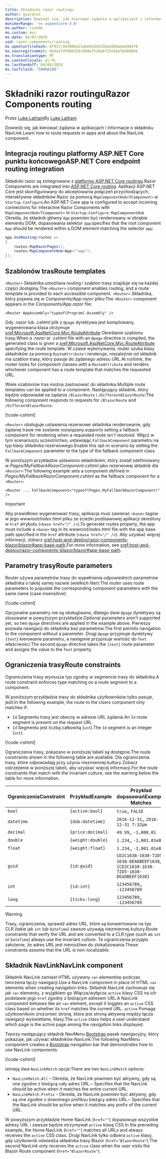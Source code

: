 ```yaml
---
title: Składniki razor routingu
author: guardrex
description: Dowiedz się, jak kierować żądania w aplikacjach i informacje o składniku NavLink.
monikerRange: '>= aspnetcore-3.0'
ms.author: riande
ms.custom: mvc
ms.date: 04/07/2019
uid: razor-components/routing
ms.openlocfilehash: 8f917c94300bd21dde92d4533bee856adee98478
ms.sourcegitcommit: 6bde1fdf686326c080a7518a6725e56e56d8886e
ms.translationtype: MT
ms.contentlocale: pl-PL
ms.lasthandoff: 04/08/2019
ms.locfileid: "59068108"
---
```

# <a name="razor-components-routing"></a><span data-ttu-id="1620a-103">Składniki razor routingu</span><span class="sxs-lookup"><span data-stu-id="1620a-103">Razor Components routing</span></span>

<span data-ttu-id="1620a-104">Przez [Luke Latham](https://github.com/guardrex)</span><span class="sxs-lookup"><span data-stu-id="1620a-104">By [Luke Latham](https://github.com/guardrex)</span></span>

<span data-ttu-id="1620a-105">Dowiedz się, jak kierować żądania w aplikacjach i informacje o składniku NavLink.</span><span class="sxs-lookup"><span data-stu-id="1620a-105">Learn how to route requests in apps and about the NavLink component.</span></span>

## <a name="aspnet-core-endpoint-routing-integration"></a><span data-ttu-id="1620a-106">Integracja routingu platformy ASP.NET Core punktu końcowego</span><span class="sxs-lookup"><span data-stu-id="1620a-106">ASP.NET Core endpoint routing integration</span></span>

<span data-ttu-id="1620a-107">Składniki razor są zintegrowane z [platformy ASP.NET Core routingu](xref:fundamentals/routing).</span><span class="sxs-lookup"><span data-stu-id="1620a-107">Razor Components are integrated into [ASP.NET Core routing](xref:fundamentals/routing).</span></span> <span data-ttu-id="1620a-108">Aplikacji ASP.NET Core jest skonfigurowany do akceptowania połączeń przychodzących, interaktywne składników Razor za pomocą `MapComponentHub<TComponent>` w `Startup.Configure`.</span><span class="sxs-lookup"><span data-stu-id="1620a-108">An ASP.NET Core app is configured to accept incoming connections for interactive Razor Components with `MapComponentHub<TComponent>` in `Startup.Configure`.</span></span> `MapComponentHub` <span data-ttu-id="1620a-109">Określa, że składnik główny `App` powinien być renderowany w obrębie elementu DOM, dopasowania selektor `app`:</span><span class="sxs-lookup"><span data-stu-id="1620a-109">specifies that the root component `App` should be rendered within a DOM element matching the selector `app`:</span></span>

```csharp
app.UseRouting(routes =>
{
    routes.MapRazorPages();
    routes.MapComponentHub<App>("app");
});
```

## <a name="route-templates"></a><span data-ttu-id="1620a-110">Szablonów tras</span><span class="sxs-lookup"><span data-stu-id="1620a-110">Route templates</span></span>

<span data-ttu-id="1620a-111">`<Router>` Składnika umożliwia routing i szablon trasy znajduje się na każdej części dostępny.</span><span class="sxs-lookup"><span data-stu-id="1620a-111">The `<Router>` component enables routing, and a route template is provided to each accessible component.</span></span> <span data-ttu-id="1620a-112">`<Router>` Składnika, który pojawia się w *Components/App.razor* pliku:</span><span class="sxs-lookup"><span data-stu-id="1620a-112">The `<Router>` component appears in the *Components/App.razor* file:</span></span>

```cshtml
<Router AppAssembly="typeof(Program).Assembly" />
```

<span data-ttu-id="1620a-113">Gdy *.razor* lub *.cshtml* plik z `@page` dyrektywa jest kompilowany, wygenerowana klasa otrzymuje <xref:Microsoft.AspNetCore.Mvc.RouteAttribute> Określanie szablonu trasy.</span><span class="sxs-lookup"><span data-stu-id="1620a-113">When a *.razor* or *.cshtml* file with an `@page` directive is compiled, the generated class is given a <xref:Microsoft.AspNetCore.Mvc.RouteAttribute> specifying the route template.</span></span> <span data-ttu-id="1620a-114">W czasie wykonywania, router szuka klasy składników za pomocą `RouteAttribute` i renderuje, niezależnie od składnik ma szablon trasy, który pasuje do żądanego adresu URL.</span><span class="sxs-lookup"><span data-stu-id="1620a-114">At runtime, the router looks for component classes with a `RouteAttribute` and renders whichever component has a route template that matches the requested URL.</span></span>

<span data-ttu-id="1620a-115">Wiele szablonów tras można zastosować do składnika.</span><span class="sxs-lookup"><span data-stu-id="1620a-115">Multiple route templates can be applied to a component.</span></span> <span data-ttu-id="1620a-116">Następujący składnik, który będzie odpowiadał na żądania `/BlazorRoute` i `/DifferentBlazorRoute`:</span><span class="sxs-lookup"><span data-stu-id="1620a-116">The following component responds to requests for `/BlazorRoute` and `/DifferentBlazorRoute`:</span></span>

[!code-cshtml[](common/samples/3.x/BlazorSample/Pages/BlazorRoute.cshtml?name=snippet_BlazorRoute)]

`<Router>` <span data-ttu-id="1620a-117">obsługuje ustawienia rezerwowe składnika renderowanie, gdy żądanej trasie nie zostanie rozwiązany.</span><span class="sxs-lookup"><span data-stu-id="1620a-117">supports setting a fallback component for rendering when a requested route isn't resolved.</span></span> <span data-ttu-id="1620a-118">Włącz w tym scenariuszu uczestnictwo, ustawiając `FallbackComponent` parametru na typ klasy składnika rezerwowego.</span><span class="sxs-lookup"><span data-stu-id="1620a-118">Enable this opt-in scenario by setting the `FallbackComponent` parameter to the type of the fallback component class.</span></span>

<span data-ttu-id="1620a-119">W poniższym przykładzie ustawiono składnikiem, który został zdefiniowany w *Pages/MyFallbackRazorComponent.cshtml* jako rezerwowej składnik dla `<Router>`:</span><span class="sxs-lookup"><span data-stu-id="1620a-119">The following example sets a component defined in *Pages/MyFallbackRazorComponent.cshtml* as the fallback component for a `<Router>`:</span></span>

```cshtml
<Router ... FallbackComponent="typeof(Pages.MyFallbackRazorComponent)" />
```

> [!IMPORTANT]
> <span data-ttu-id="1620a-120">Aby prawidłowo wygenerować trasy, aplikacja musi zawierać `<base>` tagów w jego *wwwroot/index.html* pliku ze ścieżki podstawowej aplikacji określony w `href` atrybutu (`<base href="/" />`).</span><span class="sxs-lookup"><span data-stu-id="1620a-120">To generate routes properly, the app must include a `<base>` tag in its *wwwroot/index.html* file with the app base path specified in the `href` attribute (`<base href="/" />`).</span></span> <span data-ttu-id="1620a-121">Aby uzyskać więcej informacji, zobacz <xref:host-and-deploy/razor-components-blazor/blazor#app-base-path>.</span><span class="sxs-lookup"><span data-stu-id="1620a-121">For more information, see <xref:host-and-deploy/razor-components-blazor/blazor#app-base-path>.</span></span>

## <a name="route-parameters"></a><span data-ttu-id="1620a-122">Parametry trasy</span><span class="sxs-lookup"><span data-stu-id="1620a-122">Route parameters</span></span>

<span data-ttu-id="1620a-123">Router używa parametrów trasy do wypełnienia odpowiednich parametrów składnika o takiej samej nazwie (wielkich liter):</span><span class="sxs-lookup"><span data-stu-id="1620a-123">The router uses route parameters to populate the corresponding component parameters with the same name (case insensitive):</span></span>

[!code-cshtml[](common/samples/3.x/BlazorSample/Pages/RouteParameter.cshtml?name=snippet_RouteParameter&highlight=2,7-8)]

<span data-ttu-id="1620a-124">Opcjonalne parametry nie są obsługiwane, dlatego dwie `@page` dyrektywy są stosowane w powyższym przykładzie.</span><span class="sxs-lookup"><span data-stu-id="1620a-124">Optional parameters aren't supported yet, so two `@page` directives are applied in the example above.</span></span> <span data-ttu-id="1620a-125">Pierwszy pozwala nawigacji do składnika bez parametrów.</span><span class="sxs-lookup"><span data-stu-id="1620a-125">The first permits navigation to the component without a parameter.</span></span> <span data-ttu-id="1620a-126">Drugi `@page` przyjmuje dyrektywy `{text}` kierowanie parametru, a następnie przypisuje wartość do `Text` właściwości.</span><span class="sxs-lookup"><span data-stu-id="1620a-126">The second `@page` directive takes the `{text}` route parameter and assigns the value to the `Text` property.</span></span>

## <a name="route-constraints"></a><span data-ttu-id="1620a-127">Ograniczenia trasy</span><span class="sxs-lookup"><span data-stu-id="1620a-127">Route constraints</span></span>

<span data-ttu-id="1620a-128">Ograniczenia trasy wymusza typ zgodny w segmencie trasy do składnika.</span><span class="sxs-lookup"><span data-stu-id="1620a-128">A route constraint enforces type matching on a route segment to a component.</span></span>

<span data-ttu-id="1620a-129">W poniższym przykładzie trasy do składnika użytkowników tylko pasuje, jeśli:</span><span class="sxs-lookup"><span data-stu-id="1620a-129">In the following example, the route to the Users component only matches if:</span></span>

* <span data-ttu-id="1620a-130">`Id` Segmentu trasy jest obecny w adresie URL żądania.</span><span class="sxs-lookup"><span data-stu-id="1620a-130">An `Id` route segment is present on the request URL.</span></span>
* <span data-ttu-id="1620a-131">`Id` Segmentu jest liczbą całkowitą (`int`).</span><span class="sxs-lookup"><span data-stu-id="1620a-131">The `Id` segment is an integer (`int`).</span></span>

[!code-cshtml[](routing/samples_snapshot/3.x/Constraint.cshtml?highlight=1)]

<span data-ttu-id="1620a-132">Ograniczenia trasy, pokazano w poniższej tabeli są dostępne.</span><span class="sxs-lookup"><span data-stu-id="1620a-132">The route constraints shown in the following table are available.</span></span> <span data-ttu-id="1620a-133">Dla ograniczenia trasy, które odpowiadają przy użyciu niezmiennej kultury Zobacz ostrzeżenie w poniższej tabeli, aby uzyskać więcej informacji.</span><span class="sxs-lookup"><span data-stu-id="1620a-133">For the route constraints that match with the invariant culture, see the warning below the table for more information.</span></span>

| <span data-ttu-id="1620a-134">Ograniczenia</span><span class="sxs-lookup"><span data-stu-id="1620a-134">Constraint</span></span> | <span data-ttu-id="1620a-135">Przykład</span><span class="sxs-lookup"><span data-stu-id="1620a-135">Example</span></span>           | <span data-ttu-id="1620a-136">Przykład dopasowań</span><span class="sxs-lookup"><span data-stu-id="1620a-136">Example Matches</span></span>                                                                  | <span data-ttu-id="1620a-137">Niezmiennej</span><span class="sxs-lookup"><span data-stu-id="1620a-137">Invariant</span></span><br><span data-ttu-id="1620a-138">kultura</span><span class="sxs-lookup"><span data-stu-id="1620a-138">culture</span></span><br><span data-ttu-id="1620a-139">parowanie</span><span class="sxs-lookup"><span data-stu-id="1620a-139">matching</span></span> |
| ---------- | ----------------- | -------------------------------------------------------------------------------- | :------------------------------: |
| `bool`     | `{active:bool}`   | `true`<span data-ttu-id="1620a-140">,</span><span class="sxs-lookup"><span data-stu-id="1620a-140">,</span></span> `FALSE`                                                                  | <span data-ttu-id="1620a-141">Nie</span><span class="sxs-lookup"><span data-stu-id="1620a-141">No</span></span>                               |
| `datetime` | `{dob:datetime}`  | `2016-12-31`<span data-ttu-id="1620a-142">,</span><span class="sxs-lookup"><span data-stu-id="1620a-142">,</span></span> `2016-12-31 7:32pm`                                                | <span data-ttu-id="1620a-143">Tak</span><span class="sxs-lookup"><span data-stu-id="1620a-143">Yes</span></span>                              |
| `decimal`  | `{price:decimal}` | `49.99`<span data-ttu-id="1620a-144">,</span><span class="sxs-lookup"><span data-stu-id="1620a-144">,</span></span> `-1,000.01`                                                             | <span data-ttu-id="1620a-145">Tak</span><span class="sxs-lookup"><span data-stu-id="1620a-145">Yes</span></span>                              |
| `double`   | `{weight:double}` | `1.234`<span data-ttu-id="1620a-146">,</span><span class="sxs-lookup"><span data-stu-id="1620a-146">,</span></span> `-1,001.01e8`                                                           | <span data-ttu-id="1620a-147">Tak</span><span class="sxs-lookup"><span data-stu-id="1620a-147">Yes</span></span>                              |
| `float`    | `{weight:float}`  | `1.234`<span data-ttu-id="1620a-148">,</span><span class="sxs-lookup"><span data-stu-id="1620a-148">,</span></span> `-1,001.01e8`                                                           | <span data-ttu-id="1620a-149">Tak</span><span class="sxs-lookup"><span data-stu-id="1620a-149">Yes</span></span>                              |
| `guid`     | `{id:guid}`       | `CD2C1638-1638-72D5-1638-DEADBEEF1638`<span data-ttu-id="1620a-150">,</span><span class="sxs-lookup"><span data-stu-id="1620a-150">,</span></span> `{CD2C1638-1638-72D5-1638-DEADBEEF1638}` | <span data-ttu-id="1620a-151">Nie</span><span class="sxs-lookup"><span data-stu-id="1620a-151">No</span></span>                               |
| `int`      | `{id:int}`        | `123456789`<span data-ttu-id="1620a-152">,</span><span class="sxs-lookup"><span data-stu-id="1620a-152">,</span></span> `-123456789`                                                        | <span data-ttu-id="1620a-153">Yes</span><span class="sxs-lookup"><span data-stu-id="1620a-153">Yes</span></span>                              |
| `long`     | `{ticks:long}`    | `123456789`<span data-ttu-id="1620a-154">,</span><span class="sxs-lookup"><span data-stu-id="1620a-154">,</span></span> `-123456789`                                                        | <span data-ttu-id="1620a-155">Yes</span><span class="sxs-lookup"><span data-stu-id="1620a-155">Yes</span></span>                              |

> [!WARNING]
> <span data-ttu-id="1620a-156">Trasy, ograniczenia, sprawdź adres URL, które są konwertowane na typ CLR (takie jak `int` lub `DateTime`) zawsze używają niezmiennej kultury.</span><span class="sxs-lookup"><span data-stu-id="1620a-156">Route constraints that verify the URL and are converted to a CLR type (such as `int` or `DateTime`) always use the invariant culture.</span></span> <span data-ttu-id="1620a-157">Te ograniczenia przyjęto założenie, że adres URL jest niemożliwe do zlokalizowania.</span><span class="sxs-lookup"><span data-stu-id="1620a-157">These constraints assume that the URL is non-localizable.</span></span>

## <a name="navlink-component"></a><span data-ttu-id="1620a-158">Składnik NavLink</span><span class="sxs-lookup"><span data-stu-id="1620a-158">NavLink component</span></span>

<span data-ttu-id="1620a-159">Składnik NavLink zamiast HTML używany `<a>` elementów podczas tworzenia łączy nawigacji.</span><span class="sxs-lookup"><span data-stu-id="1620a-159">Use a NavLink component in place of HTML `<a>` elements when creating navigation links.</span></span> <span data-ttu-id="1620a-160">Składnik NavLink zachowuje się jak `<a>` elementu, z wyjątkiem go Włącza/wyłącza `active` klasy CSS na ich podstawie jego `href` zgodny z bieżącym adresem URL.</span><span class="sxs-lookup"><span data-stu-id="1620a-160">A NavLink component behaves like an `<a>` element, except it toggles an `active` CSS class based on whether its `href` matches the current URL.</span></span> <span data-ttu-id="1620a-161">`active` Pomaga użytkownikom zrozumieć stronę, która jest stroną aktywną między łącza nawigacji wyświetlane, klasy.</span><span class="sxs-lookup"><span data-stu-id="1620a-161">The `active` class helps a user understand which page is the active page among the navigation links displayed.</span></span>

<span data-ttu-id="1620a-162">Tworzy następujący składnik NavMenu [Bootstrap](https://getbootstrap.com/docs/) pasek nawigacyjny, który pokazuje, jak używać składników NavLink:</span><span class="sxs-lookup"><span data-stu-id="1620a-162">The following NavMenu component creates a [Bootstrap](https://getbootstrap.com/docs/) navigation bar that demonstrates how to use NavLink components:</span></span>

[!code-cshtml[](common/samples/3.x/BlazorSample/Shared/NavMenu.cshtml?name=snippet_NavLinks&highlight=4-6,9-11)]

<span data-ttu-id="1620a-163">Istnieją dwa `NavLinkMatch` opcje:</span><span class="sxs-lookup"><span data-stu-id="1620a-163">There are two `NavLinkMatch` options:</span></span>

* `NavLinkMatch.All` <span data-ttu-id="1620a-164">&ndash; Określa, że NavLink powinien być aktywny, gdy są one zgodne z bieżącą cały adres URL.</span><span class="sxs-lookup"><span data-stu-id="1620a-164">&ndash; Specifies that the NavLink should be active when it matches the entire current URL.</span></span>
* `NavLinkMatch.Prefix` <span data-ttu-id="1620a-165">&ndash; Określa, że NavLink powinien być aktywny, gdy są one zgodne z dowolnego prefiksu bieżący adres URL.</span><span class="sxs-lookup"><span data-stu-id="1620a-165">&ndash; Specifies that the NavLink should be active when it matches any prefix of the current URL.</span></span>

<span data-ttu-id="1620a-166">W powyższym przykładzie Home NavLink (`href=""`) dopasowuje wszystkie adresy URL i zawsze będzie otrzymywał `active` klasę CSS.</span><span class="sxs-lookup"><span data-stu-id="1620a-166">In the preceding example, the Home NavLink (`href=""`) matches all URLs and always receives the `active` CSS class.</span></span> <span data-ttu-id="1620a-167">Drugi NavLink tylko odbiera `active` klasy, gdy użytkownik odwiedza składnika trasy Blazor (`href="BlazorRoute"`).</span><span class="sxs-lookup"><span data-stu-id="1620a-167">The second NavLink only receives the `active` class when the user visits the Blazor Route component (`href="BlazorRoute"`).</span></span>
